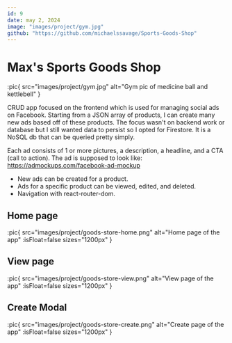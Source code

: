 ```yaml
---
id: 9
date: may 2, 2024
image: "images/project/gym.jpg"
github: "https://github.com/michaelssavage/Sports-Goods-Shop"
---
```


# Max's Sports Goods Shop

:pic{ src="images/project/gym.jpg" alt="Gym pic of medicine ball and kettlebell" }

CRUD app focused on the frontend which is used for managing social ads on Facebook. Starting from a JSON array of products, I can create many new ads based off of these products. The focus wasn't on backend work or database but I still wanted data to persist so I opted for Firestore. It is a NoSQL db that can be queried pretty simply.

Each ad consists of 1 or more pictures, a description, a headline, and a CTA (call to action). The ad is supposed to look like: https://admockups.com/facebook-ad-mockup

- New ads can be created for a product.
- Ads for a specific product can be viewed, edited, and deleted.
- Navigation with react-router-dom.

## Home page

:pic{ src="images/project/goods-store-home.png" alt="Home page of the app" :isFloat=false sizes="1200px" }

## View page

:pic{ src="images/project/goods-store-view.png" alt="View page of the app" :isFloat=false sizes="1200px" }

## Create Modal

:pic{ src="images/project/goods-store-create.png" alt="Create page of the app" :isFloat=false sizes="1200px" }
